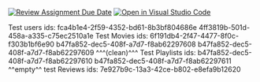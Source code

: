 [![Review Assignment Due Date](https://classroom.github.com/assets/deadline-readme-button-24ddc0f5d75046c5622901739e7c5dd533143b0c8e959d652212380cedb1ea36.svg)](https://classroom.github.com/a/wLNuUf9n)
[![Open in Visual Studio Code](https://classroom.github.com/assets/open-in-vscode-718a45dd9cf7e7f842a935f5ebbe5719a5e09af4491e668f4dbf3b35d5cca122.svg)](https://classroom.github.com/online_ide?assignment_repo_id=12184218&assignment_repo_type=AssignmentRepo)

Test users ids:
fca4b1e4-2f59-4352-bd61-8b3bf804686e
4ff3819b-501d-458a-a335-c75ec2510a1e
Test Movies ids:
6f191db4-2f47-4477-8f0c-f303b1bf6e90
b47fa852-dec5-408f-a7d7-f8ab62297608
b47fa852-dec5-408f-a7d7-f8ab62297609
^^^(clean)^^^
Test Playlists ids:
b47fa852-dec5-408f-a7d7-f8ab62297610
b47fa852-dec5-408f-a7d7-f8ab62297611
^^empty^^
test Reviews ids:
7e927b9c-13a3-42ce-b802-e8efa9b12620
